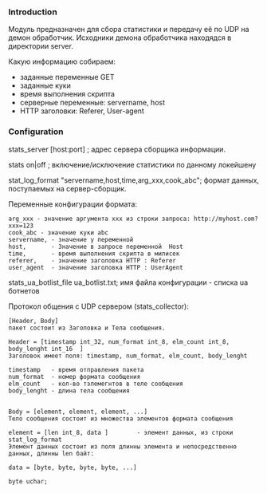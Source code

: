 ### Introduction

Модуль предназначен для сбора статистики и передачу её по UDP на демон обработчик. Исходники демона обработчика находядся в директории server.

Какую информацию собираем: 
- заданные переменные GET
- заданные куки
- время выполнения скрипта
- серверные переменные: servername, host 
- HTTP заголовки: Referer, User-agent


### Configuration


stats_server [host:port] ; 		адрес сервера сборщика информации.

stats on|off ;		 включение/исключение статистики по данному локейшену

stat_log_format  "servername,host,time,arg_xxx,cook_abc";  формат данных, поступаемых на сервер-сборщик.

Переменные конфигурации формата:

	arg_xxx - значение аргумента xxx из строки запроса: http://myhost.com?xxx=123 
	cook_abc - значение куки abc
	servername, - значение y переменной
	host,		- Значение в запросе переменной  Host
	time,		- время выполнения скрипта в милисек
	referer,	- значение заголовка HTTP : Referer
	user_agent	- значение заголовка HTTP : UserAgent


stats_ua_botlist_file ua_botlist.txt; имя файла конфигурации - списка ua ботнетов





Протокол общения с UDP сервером (stats_collector):

	[Header, Body]
	пакет состоит из Заголовка и Тела сообщения. 

	Header = [timestamp int_32, num_format int_8, elm_count int_8, body_lenght int_16  ]
	Заголовок имеет поля: timestamp, num_format, elm_count, body_lenght

	timestamp 	- время отправления пакета
	num_format 	- номер формата сообщения
	elm_count 	- кол-во тэлемегнтов в теле сообщения
	body_lenght	- длина тела сообщения


	Body = [element, element, element, ...]
	Тело сообщения состоит из множества элементов формата сообщения

	element = [len int_8, data ]		- элемент данных, из строки stat_log_format 
	Элемент данных состоит из поля длинны элемента и непосредственно данных, длинны len байт:

	data = [byte, byte, byte, byte, ...] 

	byte uchar;

